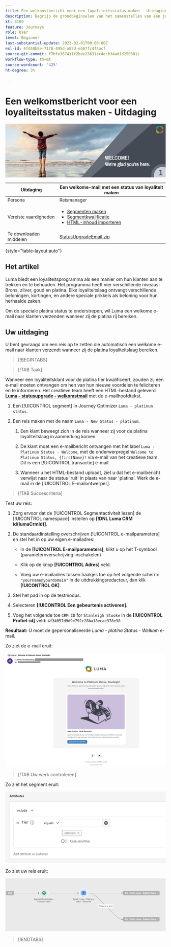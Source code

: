 ```yaml
---
title: Een welkomstbericht voor een loyaliteitsstatus maken - Uitdaging
description: Begrijp de grondbeginselen van het samenstellen van een journey in het journeycanvas.
kt: 8109
feature: Journeys
role: User
level: Beginner
last-substantial-update: 2023-02-01T00:00:00Z
exl-id: 6fd58b8e-7178-495d-a85d-eb67fc4f3acf
source-git-commit: f7bfe367411f2bae23631ac4ecb34ad1d250381c
workflow-type: tm+mt
source-wordcount: '425'
ht-degree: 3%

---
```


# Een welkomstbericht voor een loyaliteitsstatus maken - Uitdaging

![Loyalty status welkomstmail - Uitdagingsbanner](/help/challenges/assets/email-assets/luma-transactional-onboarding-1.png)

| Uitdaging | Een welkome-mail met een status van loyaliteit maken |
|---|---|
| Persona | Reismanager |
| Vereiste vaardigheden | <ul><li>[Segmenten maken](https://experienceleague.adobe.com/docs/journey-optimizer-learn/tutorials/profiles-segments-subscriptions/create-segments.html)</li> <li>[Segmentkwalificatie](https://experienceleague.adobe.com/docs/journey-optimizer-learn/tutorials/create-journeys/use-case-read-segment-qualification.html)</li><li>[HTML-inhoud importeren](https://experienceleague.adobe.com/docs/journey-optimizer-learn/tutorials/email-channel/import-and-author-html-email-content.html)</li></ul> |
| Te downloaden middelen | [StatusUpgradeEmail.zip](/help/challenges/assets/email-assets/StatusUpgradeEmail.zip) |

{style=&quot;table-layout:auto&quot;}

## Het artikel

Luma biedt een loyaliteitsprogramma als een manier om hun klanten aan te trekken en te behouden. Het programma heeft vier verschillende niveaus: Brons, zilver, goud en platina. Elke loyaliteitslaag ontvangt verschillende beloningen, kortingen, en andere speciale prikkels als beloning voor hun herhaalde zaken.

Om de speciale platina status te onderstrepen, wil Luma een welkome e-mail naar klanten verzenden wanneer zij de platina rij bereiken.

## Uw uitdaging

U bent gevraagd om een reis op te zetten die automatisch een welkome e-mail naar klanten verzendt wanneer zij de platina loyaliteitslaag bereiken.

>[!BEGINTABS]

>[!TAB Taak]

Wanneer een loyaliteitsklant voor de platina tier kwalificeert, zouden zij een e-mail moeten ontvangen om hen van hun nieuwe voordelen te feliciteren en te informeren. Het creatieve team heeft een HTML-bestand geleverd **[Luma - statusupgrade - welkomstmail](/help/challenges/assets/email-assets/StatusUpgradeEmail.zip)** met de e-mailhoofdtekst.

1. Een [!UICONTROL segment] in Journey Optimizer `Luma - platinum status`.

1. Een reis maken met de naam `Luma - New Status - platinum`.

   1. Een klant beweegt zich in de reis wanneer zij voor de platina loyaliteitslaag in aanmerking komen.

   1. De klant moet een e-mailbericht ontvangen met het label `Luma - Platinum Status - Welcome`, met de onderwerpregel `Welcome to Platinum Status, {firstName}!` via e-mail van het creatieve team. Dit is een [!UICONTROL transactie] e-mail.

   1. Wanneer u het HTML-bestand uploadt, ziet u dat het e-mailbericht verwijst naar de status &#39;ruit&#39; in plaats van naar &#39;platina&#39;. Werk de e-mail in de [!UICONTROL E-mailontwerper].

>[!TAB Succescriteria]

Test uw reis:

1. Zorg ervoor dat de [!UICONTROL Segmentactiviteit lezen] de [!UICONTROL namespace] instellen op **[!DNL Luma CRM id(lumaCrmId)]**.

1. De standaardinstelling overschrijven [!UICONTROL e-mailparameters] en stel het in op uw eigen e-mailadres:
   * In de **[!UICONTROL E-mailparameters]**, klikt u op het T-symbool (parameteroverschrijving inschakelen)

   * Klik op de knop **[!UICONTROL Adres]** veld.

   * Voeg uw e-mailadres tussen haakjes toe op het volgende scherm: `"yourname@yourdomain"` in de uitdrukkingsredacteur, dan klik **[!UICONTROL OK]**.

1. Stel het pad in op de testmodus.

1. Selecteren **[!UICONTROL Een gebeurtenis activeren]**.

1. Voeg het volgende toe `CRM ID` for `Stanleigh Stooke` in de **[!UICONTROL Profiel-id]** veld: `4f34057d9d9e792c28ba18ecae378e98`

**Resultaat:** U moet de gepersonaliseerde *Luma - platina Status - Welkom* e-mail.

Zo ziet de e-mail eruit:

![Luma - statusupgrade - welkomstmail](/help/challenges/assets/status-upgrade-welcome-email.png)

>[!TAB Uw werk controleren]

Zo ziet het segment eruit:

![Luma - platina status - segment](/help/challenges/assets/segment-luma-platinum-status.png)

Zo ziet uw reis eruit:

![platina-status-upgrade-reis](/help/challenges/assets/journey-luma-status-upgrade.png)

>[!ENDTABS]
